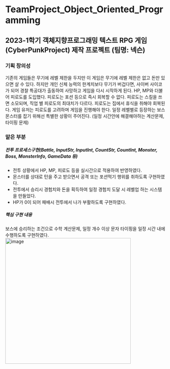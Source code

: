 # TeamProject_Object_Oriented_Programming
## 2023-1학기 객체지향프로그래밍 텍스트 RPG 게임(CyberPunkProject) 제작 프로젝트 (팀명: 넥슨)
### 기획 창의성
  기존의 게임들은 무기에 레벨 제한을 두지만 이 게임은 무기에 레벨 제한은 없고 돈만 있으면 살 수 있다. 하지만 개인 신체 능력의 한계치보다 무기가 버겁다면, 사이버 사이코가 되어 경찰 특공대가 출동하여 사망하고 게임을 다시 시작하게 된다.
  HP, MP와 더불어 피로도를 도입했다. 피로도는 포션 등으로 즉시 회복할 수 없다. 피로도는 스킬을 쓰면 소모되며, 직업 별 피로도의 최대치가 다르다. 피로도는 집에서 휴식을 취해야 회복된다. 게임 유저는 피로도를 고려하며 게임을 진행해야 한다.
  일정 레벨별로 등장하는 보스몬스터를 잡기 위해선 특별한 상황이 주어진다. (일정 시간안에 해결해야하는 계산문제, 타이핑 문제)

### 맡은 부분
  ##### 전투 프로세스구현(Battle, InputStr, InputInt, CountStr, CountInt, Monster, Boss, MonsterInfo, GameData 등)
  - 전투 상황에서 HP, MP, 피로도 등을 실시간으로 적용하여 반영하였다.
  - 몬스터를 상대로 턴을 주고 받으면서 공격 또는 포션먹기 행위를 취하도록 구현하였다.
  - 전투에서 승리시 경험치와 돈을 획득하여 일정 경험치 도달 시 레벨업 하는 시스템을 만들었다.
  - HP가 0이 되어 패배시 전투에서 나가 부활하도록 구현하였다.
  ##### 핵심 구현 내용
  보스에 승리하는 조건으로 수학 계산문제, 일정 개수 이상 문자 타이핑을 일정 시간 내에 수행하도록 구현하였다.
  <img width="394" alt="image" src="https://github.com/woong2e/TeamProject_ObjectOrientedProgramming/assets/104746510/cee0b0a9-7766-4d60-80cb-86b1cb3e0003">


